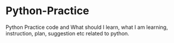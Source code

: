 # Python-Practice
Python Practice code and What should I learn, what I am learning, instruction, plan, suggestion etc related to python.
